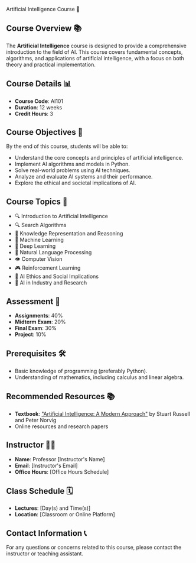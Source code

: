  Artificial Intelligence Course 🤖

## Course Overview 📚

The **Artificial Intelligence** course is designed to provide a comprehensive introduction to the field of AI. This course covers fundamental concepts, algorithms, and applications of artificial intelligence, with a focus on both theory and practical implementation.

## Course Details 📊

- **Course Code**: AI101
- **Duration**: 12 weeks
- **Credit Hours**: 3

## Course Objectives 🎯

By the end of this course, students will be able to:

- Understand the core concepts and principles of artificial intelligence.
- Implement AI algorithms and models in Python.
- Solve real-world problems using AI techniques.
- Analyze and evaluate AI systems and their performance.
- Explore the ethical and societal implications of AI.

## Course Topics 📖

- 🔍 Introduction to Artificial Intelligence
- 🔍 Search Algorithms
- 📜 Knowledge Representation and Reasoning
- 🤖 Machine Learning
- 🧠 Deep Learning
- 📰 Natural Language Processing
- 👁️ Computer Vision
- 🎮 Reinforcement Learning
- 🤝 AI Ethics and Social Implications
- 💼 AI in Industry and Research

## Assessment 📝

- **Assignments**: 40%
- **Midterm Exam**: 20%
- **Final Exam**: 30%
- **Project**: 10%

## Prerequisites 🛠️

- Basic knowledge of programming (preferably Python).
- Understanding of mathematics, including calculus and linear algebra.

## Recommended Resources 📚

- **Textbook**: ["Artificial Intelligence: A Modern Approach"](https://example.com/textbook) by Stuart Russell and Peter Norvig
- Online resources and research papers

## Instructor 👨‍🏫

- **Name**: Professor [Instructor's Name]
- **Email**: [Instructor's Email]
- **Office Hours**: [Office Hours Schedule]

## Class Schedule 🗓️

- **Lectures**: [Day(s) and Time(s)]
- **Location**: [Classroom or Online Platform]

## Contact Information 📞

For any questions or concerns related to this course, please contact the instructor or teaching assistant.






